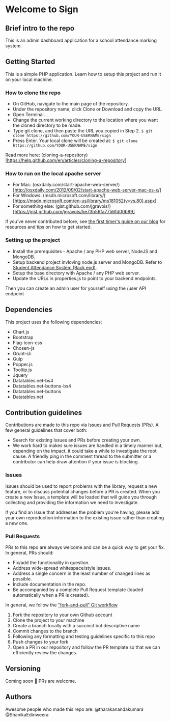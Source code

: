 

# Welcome to Sign

## Brief intro to the repo 
This is an admin dashboard application for a school attendance marking system. 

## Getting Started
This is a simple PHP application. Learn how to setup this project and run it on your local machine. 

### How to clone the repo 
- On GitHub, navigate to the main page of the repository.
- Under the repository name, click Clone or Download and copy the URL.
- Open Terminal.
- Change the current working directory to the location where you want the cloned directory to be made.
- Type git clone, and then paste the URL you copied in Step 2.
  `$ git clone https://github.com/YOUR-USERNAME/sign`
- Press Enter. Your local clone will be created at: 
  `$ git clone https://github.com/YOUR-USERNAME/sign`

Read more here: (cloning-a-repository)[https://help.github.com/en/articles/cloning-a-repository]

### How to run on the local apache server
 - For Mac: (osxdaily.com/start-apache-web-server/)[http://osxdaily.com/2012/09/02/start-apache-web-server-mac-os-x/]
 - For Windows: (msdn.microsoft.com/library/)[https://msdn.microsoft.com/en-us/library/ms181052(v=vs.80).aspx]
 - For something else: (gist.github.com/jgravois/)[https://gist.github.com/jgravois/5e73b56fa7756fd00b89]

If you've never contributed before, see [the first timer's guide on our blog](https://auth0.com/blog/a-first-timers-guide-to-an-open-source-project/) for resources and tips on how to get started.

### Setting up the project
 - Install the prerequisites - Apache / any PHP web server, NodeJS and MongoDB.
 - Setup backend project invloving node.js server and MongoDB. Refer to [Student Attendance System (Back end)](https://github.com/ShanikaEdiriweera/student-attendance-system-backend).
 - Setup the base directory with Apache / any PHP web server.
 - Update the URLs in properties.js to point to your backend endpoints.

Then you can create an admin user for yourself using the /user API endpoint

## Dependencies
This project uses the following dependencies: 

- Chart.js
- Bootstrap
- Flag-icon-css
- Chosen-js
- Grunt-cli
- Gulp
- Popper.js
- Tooltip.js
- Jquery
- Datatables.net-bs4
- Datatables.net-buttons-bs4
- Datatables.net-buttons
- Datatables.net


## Contribution guidelines
Contributions are made to this repo via Issues and Pull Requests (PRs). A few general guidelines that cover both:

- Search for existing Issues and PRs before creating your own.
- We work hard to makes sure issues are handled in a timely manner but, depending on the impact, it could take a while to investigate the root cause. A friendly ping in the comment thread to the submitter or a contributor can help draw attention if your issue is blocking.

### Issues

Issues should be used to report problems with the library, request a new feature, or to discuss potential changes before a PR is created. When you create a new Issue, a template will be loaded that will guide you through collecting and providing the information we need to investigate.

If you find an Issue that addresses the problem you're having, please add your own reproduction information to the existing issue rather than creating a new one. 

### Pull Requests

PRs to this repo are always welcome and can be a quick way to get your fix. In general, PRs should:

- Fix/add the functionality in question.
- Address wide-spread whitespace/style issues.
- Address a single concern in the least number of changed lines as possible.
- Include documentation in the repo.
- Be accompanied by a complete Pull Request template (loaded automatically when a PR is created).

In general, we follow the ["fork-and-pull" Git workflow](https://github.com/susam/gitpr)

1. Fork the repository to your own Github account
2. Clone the project to your machine
3. Create a branch locally with a succinct but descriptive name
4. Commit changes to the branch
5. Following any formatting and testing guidelines specific to this repo
6. Push changes to your fork
7. Open a PR in our repository and follow the PR template so that we can efficiently review the changes.


## Versioning
Coming soon :metal:
PRs are welcome.


## Authors
Awesome people who made this repo are: 
@tharakanandakumara
@ShanikaEdiriweera




